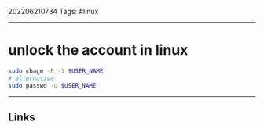 202206210734
Tags: #linux

---

# unlock the account in linux

```bash
sudo chage -E -1 $USER_NAME
# alternative
sudo passwd -u $USER_NAME
```

---
## Links